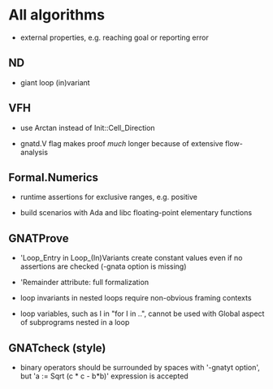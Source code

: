 All algorithms
==============

- external properties, e.g. reaching goal or reporting error

ND
--

- giant loop (in)variant

VFH
---

- use Arctan instead of Init::Cell_Direction

- gnatd.V flag makes proof _much_ longer because of extensive flow-analysis

Formal.Numerics
---------------

- runtime assertions for exclusive ranges, e.g. positive

- build scenarios with Ada and libc floating-point elementary functions

GNATProve
---------

- 'Loop_Entry in Loop_(In)Variants create constant values even if no assertions
  are checked (-gnata option is missing)

- 'Remainder attribute: full formalization

- loop invariants in nested loops require non-obvious framing contexts

- loop variables, such as I in "for I in ..", cannot be used with Global aspect
  of subprograms nested in a loop

GNATcheck (style)
-----------------

- binary operators should be surrounded by spaces with '-gnatyt option', but
  'a := Sqrt (c * c - b*b)' expression is accepted
